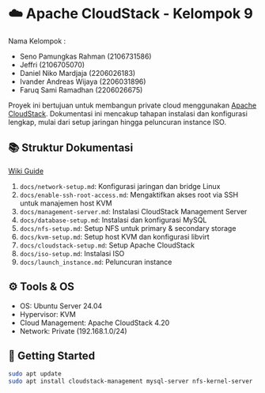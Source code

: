 # ☁️ Apache CloudStack - Kelompok 9

Nama Kelompok :

- Seno Pamungkas Rahman (2106731586)
- Jeffri (2106705070)
- Daniel Niko Mardjaja (2206026183)
- Ivander Andreas Wijaya (2206031896)
- Faruq Sami Ramadhan (2206026675)

Proyek ini bertujuan untuk membangun private cloud menggunakan [Apache CloudStack](https://cloudstack.apache.org/).
Dokumentasi ini mencakup tahapan instalasi dan konfigurasi lengkap, mulai dari setup jaringan hingga peluncuran instance ISO.

## 📚 Struktur Dokumentasi

[Wiki Guide](https://github.com/cattyman919/ApacheCloudStack_Kelompok9/wiki)

1. `docs/network-setup.md`: Konfigurasi jaringan dan bridge Linux
2. `docs/enable-ssh-root-access.md`: Mengaktifkan akses root via SSH untuk manajemen host KVM
3. `docs/management-server.md`: Instalasi CloudStack Management Server
4. `docs/database-setup.md`: Instalasi dan konfigurasi MySQL
5. `docs/nfs-setup.md`: Setup NFS untuk primary & secondary storage
6. `docs/kvm-setup.md`: Setup host KVM dan konfigurasi libvirt
7. `docs/cloudstack-setup.md`: Setup Apache CloudStack
8. `docs/iso-setup.md`: Instalasi ISO 
9. `docs/launch_instance.md`:  Peluncuran instance

## ⚙️ Tools & OS

- OS: Ubuntu Server 24.04
- Hypervisor: KVM
- Cloud Management: Apache CloudStack 4.20
- Network: Private (192.168.1.0/24)

## 🚀 Getting Started

```bash
sudo apt update
sudo apt install cloudstack-management mysql-server nfs-kernel-server
```
